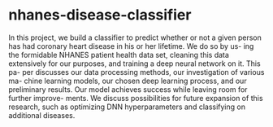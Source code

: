# nhanes-disease-classifier

In this project, we build a classifier to predict whether or not a given person has had coronary heart disease in his or her lifetime. We do so by us- ing the formidable NHANES patient health data set, cleaning this data extensively for our purposes, and training a deep neural network on it. This pa- per discusses our data processing methods, our investigation of various ma- chine learning models, our chosen deep learning process, and our preliminary results. Our model achieves success while leaving room for further improve- ments. We discuss possibilities for future expansion of this research, such as optimizing DNN hyperparameters and classifying on additional diseases.
